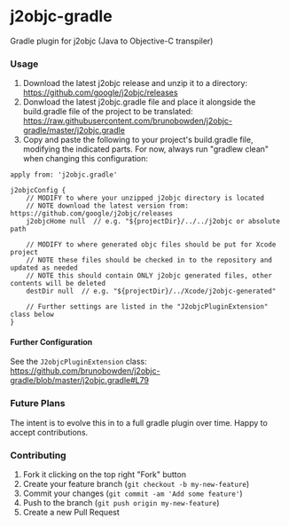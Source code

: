 # j2objc-gradle
Gradle plugin for j2objc (Java to Objective-C transpiler)

### Usage

1. Download the latest j2objc release and unzip it to a directory: https://github.com/google/j2objc/releases
1. Donwload the latest j2objc.gradle file and place it alongside the build.gradle file of the project to be translated:  https://raw.githubusercontent.com/brunobowden/j2objc-gradle/master/j2objc.gradle
1. Copy and paste the following to your project's build.gradle file, modifying the indicated parts. For now, always run "gradlew clean" when changing this configuration:

```
apply from: 'j2objc.gradle'

j2objcConfig {
    // MODIFY to where your unzipped j2objc directory is located
    // NOTE download the latest version from: https://github.com/google/j2objc/releases
    j2objcHome null  // e.g. "${projectDir}/../../j2objc or absolute path

    // MODIFY to where generated objc files should be put for Xcode project
    // NOTE these files should be checked in to the repository and updated as needed
    // NOTE this should contain ONLY j2objc generated files, other contents will be deleted
    destDir null  // e.g. "${projectDir}/../Xcode/j2objc-generated"

    // Further settings are listed in the "J2objcPluginExtension" class below
}
```

#### Further Configuration

See the ```J2objcPluginExtension``` class: https://github.com/brunobowden/j2objc-gradle/blob/master/j2objc.gradle#L79

### Future Plans

The intent is to evolve this in to a full gradle plugin over time. Happy to accept contributions.

### Contributing

1. Fork it clicking on the top right "Fork" button
1. Create your feature branch (`git checkout -b my-new-feature`)
1. Commit your changes (`git commit -am 'Add some feature'`)
1. Push to the branch (`git push origin my-new-feature`)
1. Create a new Pull Request
